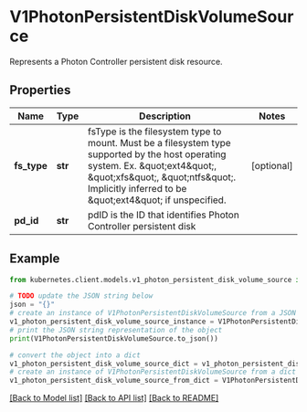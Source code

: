# V1PhotonPersistentDiskVolumeSource

Represents a Photon Controller persistent disk resource.

## Properties

Name | Type | Description | Notes
------------ | ------------- | ------------- | -------------
**fs_type** | **str** | fsType is the filesystem type to mount. Must be a filesystem type supported by the host operating system. Ex. \&quot;ext4\&quot;, \&quot;xfs\&quot;, \&quot;ntfs\&quot;. Implicitly inferred to be \&quot;ext4\&quot; if unspecified. | [optional] 
**pd_id** | **str** | pdID is the ID that identifies Photon Controller persistent disk | 

## Example

```python
from kubernetes.client.models.v1_photon_persistent_disk_volume_source import V1PhotonPersistentDiskVolumeSource

# TODO update the JSON string below
json = "{}"
# create an instance of V1PhotonPersistentDiskVolumeSource from a JSON string
v1_photon_persistent_disk_volume_source_instance = V1PhotonPersistentDiskVolumeSource.from_json(json)
# print the JSON string representation of the object
print(V1PhotonPersistentDiskVolumeSource.to_json())

# convert the object into a dict
v1_photon_persistent_disk_volume_source_dict = v1_photon_persistent_disk_volume_source_instance.to_dict()
# create an instance of V1PhotonPersistentDiskVolumeSource from a dict
v1_photon_persistent_disk_volume_source_from_dict = V1PhotonPersistentDiskVolumeSource.from_dict(v1_photon_persistent_disk_volume_source_dict)
```
[[Back to Model list]](../README.md#documentation-for-models) [[Back to API list]](../README.md#documentation-for-api-endpoints) [[Back to README]](../README.md)



